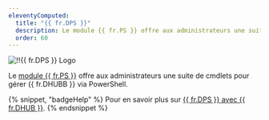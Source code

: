 ```yaml
---
eleventyComputed:
  title: "{{ fr.DPS }}"
  description: Le module {{ fr.PS }} offre aux administrateurs une suite de cmdlets pour gérer {{ fr.DHUBB }} via PowerShell.
  order: 60
---
```

![!!{{ fr.DPS }} Logo](https://cdnweb.devolutions.net/images/projects/devolutions-powershell/logos/devolutions-powershell-color-shadow.svg)

Le [module {{ fr.PS }}](https://www.powershellgallery.com/packages/Devolutions.PowerShell/) offre aux administrateurs une suite de cmdlets pour gérer {{ fr.DHUBB }} via PowerShell.

{% snippet, "badgeHelp" %}
Pour en savoir plus sur [{{ fr.DPS }} avec {{ fr.DHUB }}](/powershell/hub-powershell).
{% endsnippet %}